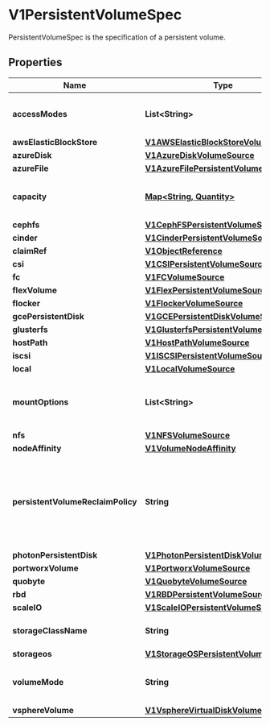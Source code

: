 

# V1PersistentVolumeSpec

PersistentVolumeSpec is the specification of a persistent volume.
## Properties

Name | Type | Description | Notes
------------ | ------------- | ------------- | -------------
**accessModes** | **List&lt;String&gt;** | AccessModes contains all ways the volume can be mounted. More info: https://kubernetes.io/docs/concepts/storage/persistent-volumes#access-modes |  [optional]
**awsElasticBlockStore** | [**V1AWSElasticBlockStoreVolumeSource**](V1AWSElasticBlockStoreVolumeSource.md) |  |  [optional]
**azureDisk** | [**V1AzureDiskVolumeSource**](V1AzureDiskVolumeSource.md) |  |  [optional]
**azureFile** | [**V1AzureFilePersistentVolumeSource**](V1AzureFilePersistentVolumeSource.md) |  |  [optional]
**capacity** | [**Map&lt;String, Quantity&gt;**](Quantity.md) | A description of the persistent volume&#39;s resources and capacity. More info: https://kubernetes.io/docs/concepts/storage/persistent-volumes#capacity |  [optional]
**cephfs** | [**V1CephFSPersistentVolumeSource**](V1CephFSPersistentVolumeSource.md) |  |  [optional]
**cinder** | [**V1CinderPersistentVolumeSource**](V1CinderPersistentVolumeSource.md) |  |  [optional]
**claimRef** | [**V1ObjectReference**](V1ObjectReference.md) |  |  [optional]
**csi** | [**V1CSIPersistentVolumeSource**](V1CSIPersistentVolumeSource.md) |  |  [optional]
**fc** | [**V1FCVolumeSource**](V1FCVolumeSource.md) |  |  [optional]
**flexVolume** | [**V1FlexPersistentVolumeSource**](V1FlexPersistentVolumeSource.md) |  |  [optional]
**flocker** | [**V1FlockerVolumeSource**](V1FlockerVolumeSource.md) |  |  [optional]
**gcePersistentDisk** | [**V1GCEPersistentDiskVolumeSource**](V1GCEPersistentDiskVolumeSource.md) |  |  [optional]
**glusterfs** | [**V1GlusterfsPersistentVolumeSource**](V1GlusterfsPersistentVolumeSource.md) |  |  [optional]
**hostPath** | [**V1HostPathVolumeSource**](V1HostPathVolumeSource.md) |  |  [optional]
**iscsi** | [**V1ISCSIPersistentVolumeSource**](V1ISCSIPersistentVolumeSource.md) |  |  [optional]
**local** | [**V1LocalVolumeSource**](V1LocalVolumeSource.md) |  |  [optional]
**mountOptions** | **List&lt;String&gt;** | A list of mount options, e.g. [\&quot;ro\&quot;, \&quot;soft\&quot;]. Not validated - mount will simply fail if one is invalid. More info: https://kubernetes.io/docs/concepts/storage/persistent-volumes/#mount-options |  [optional]
**nfs** | [**V1NFSVolumeSource**](V1NFSVolumeSource.md) |  |  [optional]
**nodeAffinity** | [**V1VolumeNodeAffinity**](V1VolumeNodeAffinity.md) |  |  [optional]
**persistentVolumeReclaimPolicy** | **String** | What happens to a persistent volume when released from its claim. Valid options are Retain (default for manually created PersistentVolumes), Delete (default for dynamically provisioned PersistentVolumes), and Recycle (deprecated). Recycle must be supported by the volume plugin underlying this PersistentVolume. More info: https://kubernetes.io/docs/concepts/storage/persistent-volumes#reclaiming |  [optional]
**photonPersistentDisk** | [**V1PhotonPersistentDiskVolumeSource**](V1PhotonPersistentDiskVolumeSource.md) |  |  [optional]
**portworxVolume** | [**V1PortworxVolumeSource**](V1PortworxVolumeSource.md) |  |  [optional]
**quobyte** | [**V1QuobyteVolumeSource**](V1QuobyteVolumeSource.md) |  |  [optional]
**rbd** | [**V1RBDPersistentVolumeSource**](V1RBDPersistentVolumeSource.md) |  |  [optional]
**scaleIO** | [**V1ScaleIOPersistentVolumeSource**](V1ScaleIOPersistentVolumeSource.md) |  |  [optional]
**storageClassName** | **String** | Name of StorageClass to which this persistent volume belongs. Empty value means that this volume does not belong to any StorageClass. |  [optional]
**storageos** | [**V1StorageOSPersistentVolumeSource**](V1StorageOSPersistentVolumeSource.md) |  |  [optional]
**volumeMode** | **String** | volumeMode defines if a volume is intended to be used with a formatted filesystem or to remain in raw block state. Value of Filesystem is implied when not included in spec. |  [optional]
**vsphereVolume** | [**V1VsphereVirtualDiskVolumeSource**](V1VsphereVirtualDiskVolumeSource.md) |  |  [optional]



